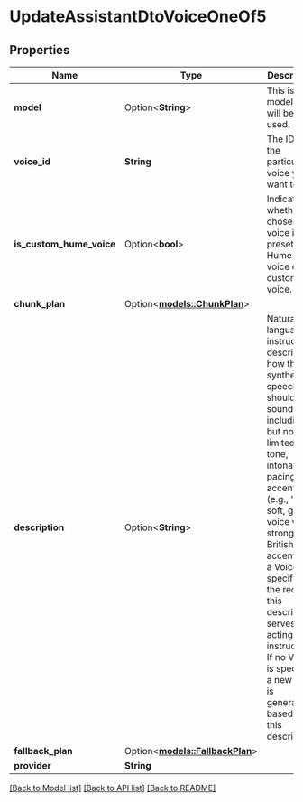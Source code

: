 # UpdateAssistantDtoVoiceOneOf5

## Properties

Name | Type | Description | Notes
------------ | ------------- | ------------- | -------------
**model** | Option<**String**> | This is the model that will be used. | [optional]
**voice_id** | **String** | The ID of the particular voice you want to use. | 
**is_custom_hume_voice** | Option<**bool**> | Indicates whether the chosen voice is a preset Hume AI voice or a custom voice. | [optional]
**chunk_plan** | Option<[**models::ChunkPlan**](ChunkPlan.md)> |  | [optional]
**description** | Option<**String**> | Natural language instructions describing how the synthesized speech should sound, including but not limited to tone, intonation, pacing, and accent (e.g., 'a soft, gentle voice with a strong British accent').  If a Voice is specified in the request, this description serves as acting instructions. If no Voice is specified, a new voice is generated based on this description. | [optional]
**fallback_plan** | Option<[**models::FallbackPlan**](FallbackPlan.md)> |  | [optional]
**provider** | **String** |  | 

[[Back to Model list]](../README.md#documentation-for-models) [[Back to API list]](../README.md#documentation-for-api-endpoints) [[Back to README]](../README.md)



